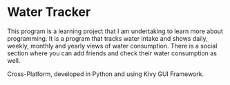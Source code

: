 # Water Tracker

This program is a learning project that I am undertaking to learn more about programming. It is a program that tracks water intake and shows daily, weekly, monthly and yearly views of water consumption. There is a social section where you can add friends and check their water consumption as well.

Cross-Platform, developed in Python and using Kivy GUI Framework.
